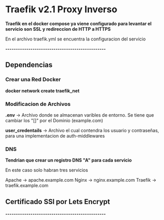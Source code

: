 

# Traefik v2.1 Proxy Inverso

**Traefik en el docker compose ya viene configurado para levantar el servicio son SSL y redireccion de HTTP a HTTPS**

En el archivo traefik.yml se encuentra la configuracion del servicio

**------------------------------------------------**

## Dependencias

### Crear una Red Docker

**docker network create traefik_net**

### Modificacion de Archivos

**.env** → Archivo donde se almacenan varibles de entorno. Se tiene que cambiar los "[]" por el Dominio (example.com)

**user_credentails** → Archivo el cual contendra los usuario y contraseñas, para una implementacion de auth-middlewares

### DNS

**__Tendrian que crear un registro DNS "A" para cada servicio__**

En este caso solo habran tres servicios 

Apache → apache.example.com
Nginx → nginx.example.com
Traefik → traefik.example.com

## Certificado SSl por Lets Encrypt

**------------------------------------------------**